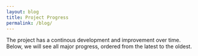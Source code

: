 ```yaml
---
layout: blog
title: Project Progress
permalink: /blog/
---
```


The project has a continous development and improvement over time. Below, we will see all major progress, ordered from the latest to the oldest.